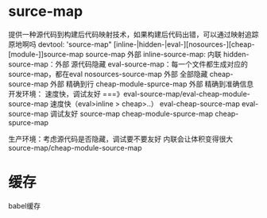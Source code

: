 # surce-map
提供一种源代码到构建后代码映射技术，如果构建后代码出错，可以通过映射追踪原地啊吗
devtool: 'source-map"
[inline-|hidden-|eval-][nosources-][cheap-[module-]]source-map
source-map 外部
inline-source-map: 内联
hidden-source-map：外部 源代码隐藏
eval-source-map：每一个文件都生成对应的source-map，都在eval
nosources-source-map 外部 全部隐藏
cheap-source-map 外部
精确到行
cheap-module-spurce-map 外部
精确到准确信息
开发环境： 速度快，调试友好  ===》eval-source-map/eval-cheap-module-source-map
速度快（eval>inline > cheap>..）
eval-cheap-source-map
eval-source-map
调试友好
source-map
cheap-module-spurce-map
cheap-spurce-map

生产环境：考虑源代码是否隐藏，调试要不要友好
内联会让体积变得很大
source-map/cheap-module-source-map
# 缓存
babel缓存
